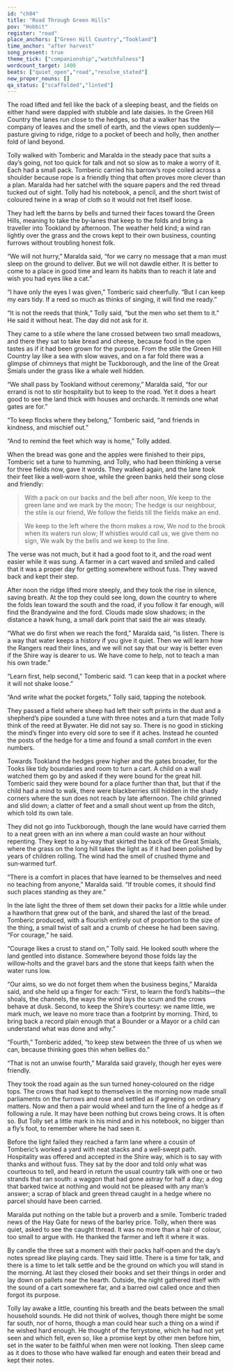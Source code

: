 ```yaml
---
id: "ch04"
title: "Road Through Green Hills"
pov: "Hobbit"
register: "road"
place_anchors: ["Green Hill Country","Tookland"]
time_anchor: "after harvest"
song_present: true
theme_tick: ["companionship","watchfulness"]
wordcount_target: 1400
beats: ["quiet_open","road","resolve_stated"]
new_proper_nouns: []
qa_status: ["scaffolded","linted"]
---
```


The road lifted and fell like the back of a sleeping beast, and the fields on either hand were dappled with stubble and late daisies. In the Green Hill Country the lanes run close to the hedges, so that a walker has the company of leaves and the smell of earth, and the views open suddenly—pasture giving to ridge, ridge to a pocket of beech and holly, then another fold of land beyond.

Tolly walked with Tomberic and Maralda in the steady pace that suits a day’s going, not too quick for talk and not so slow as to make a worry of it. Each had a small pack. Tomberic carried his barrow’s rope coiled across a shoulder because rope is a friendly thing that often proves more clever than a plan. Maralda had her satchel with the square papers and the red thread tucked out of sight. Tolly had his notebook, a pencil, and the short twist of coloured twine in a wrap of cloth so it would not fret itself loose.

They had left the barns by bells and turned their faces toward the Green Hills, meaning to take the by‑lanes that keep to the folds and bring a traveller into Tookland by afternoon. The weather held kind; a wind ran lightly over the grass and the crows kept to their own business, counting furrows without troubling honest folk.

“We will not hurry,” Maralda said, “for we carry no message that a man must sleep on the ground to deliver. But we will not dawdle either. It is better to come to a place in good time and learn its habits than to reach it late and wish you had eyes like a cat.”

“I have only the eyes I was given,” Tomberic said cheerfully. “But I can keep my ears tidy. If a reed so much as thinks of singing, it will find me ready.”

“It is not the reeds that think,” Tolly said, “but the men who set them to it.” He said it without heat. The day did not ask for it.

They came to a stile where the lane crossed between two small meadows, and there they sat to take bread and cheese, because food in the open tastes as if it had been grown for the purpose. From the stile the Green Hill Country lay like a sea with slow waves, and on a far fold there was a glimpse of chimneys that might be Tuckborough, and the line of the Great Smials under the grass like a whale well hidden.

“We shall pass by Tookland without ceremony,” Maralda said, “for our errand is not to stir hospitality but to keep to the road. Yet it does a heart good to see the land thick with houses and orchards. It reminds one what gates are for.”

“To keep flocks where they belong,” Tomberic said, “and friends in kindness, and mischief out.”

“And to remind the feet which way is home,” Tolly added.

When the bread was gone and the apples were finished to their pips, Tomberic set a tune to humming, and Tolly, who had been thinking a verse for three fields now, gave it words. They walked again, and the lane took their feet like a well‑worn shoe, while the green banks held their song close and friendly:

> With a pack on our backs and the bell after noon,
> We keep to the green lane and we mark by the moon;
> The hedge is our neighbour, the stile is our friend,
> We follow the fields till the fields make an end.

> We keep to the left where the thorn makes a row,
> We nod to the brook when its waters run slow;
> If whistles would call us, we give them no sign,
> We walk by the bells and we keep to the line.

The verse was not much, but it had a good foot to it, and the road went easier while it was sung. A farmer in a cart waved and smiled and called that it was a proper day for getting somewhere without fuss. They waved back and kept their step.

After noon the ridge lifted more steeply, and they took the rise in silence, saving breath. At the top they could see long, down the country to where the folds lean toward the south and the road, if you follow it far enough, will find the Brandywine and the ford. Clouds made slow shadows; in the distance a hawk hung, a small dark point that said the air was steady.

“What we do first when we reach the ford,” Maralda said, “is listen. There is a way that water keeps a history if you give it quiet. Then we will learn how the Rangers read their lines, and we will not say that our way is better even if the Shire way is dearer to us. We have come to help, not to teach a man his own trade.”

“Learn first, help second,” Tomberic said. “I can keep that in a pocket where it will not shake loose.”

“And write what the pocket forgets,” Tolly said, tapping the notebook.

They passed a field where sheep had left their soft prints in the dust and a shepherd’s pipe sounded a tune with three notes and a turn that made Tolly think of the reed at Bywater. He did not say so. There is no good in sticking the mind’s finger into every old sore to see if it aches. Instead he counted the posts of the hedge for a time and found a small comfort in the even numbers.

Towards Tookland the hedges grew higher and the gates broader, for the Tooks like tidy boundaries and room to turn a cart. A child on a wall watched them go by and asked if they were bound for the great hill. Tomberic said they were bound for a place further than that, but that if the child had a mind to walk, there were blackberries still hidden in the shady corners where the sun does not reach by late afternoon. The child grinned and slid down; a clatter of feet and a small shout went up from the ditch, which told its own tale.

They did not go into Tuckborough, though the lane would have carried them to a neat green with an inn where a man could waste an hour without repenting. They kept to a by‑way that skirted the back of the Great Smials, where the grass on the long hill takes the light as if it had been polished by years of children rolling. The wind had the smell of crushed thyme and sun‑warmed turf.

“There is a comfort in places that have learned to be themselves and need no teaching from anyone,” Maralda said. “If trouble comes, it should find such places standing as they are.”

In the late light the three of them set down their packs for a little while under a hawthorn that grew out of the bank, and shared the last of the bread. Tomberic produced, with a flourish entirely out of proportion to the size of the thing, a small twist of salt and a crumb of cheese he had been saving. “For courage,” he said.

“Courage likes a crust to stand on,” Tolly said. He looked south where the land gentled into distance. Somewhere beyond those folds lay the willow‑holts and the gravel bars and the stone that keeps faith when the water runs low.

“Our aims, so we do not forget them when the business begins,” Maralda said, and she held up a finger for each: “First, to learn the ford’s habits—the shoals, the channels, the ways the wind lays the scum and the crows behave at dusk. Second, to keep the Shire’s courtesy: we name little, we mark much, we leave no more trace than a footprint by morning. Third, to bring back a record plain enough that a Bounder or a Mayor or a child can understand what was done and why.”

“Fourth,” Tomberic added, “to keep stew between the three of us when we can, because thinking goes thin when bellies do.”

“That is not an unwise fourth,” Maralda said gravely, though her eyes were friendly.

They took the road again as the sun turned honey‑coloured on the ridge tops. The crows that had kept to themselves in the morning now made small parliaments on the furrows and rose and settled as if agreeing on ordinary matters. Now and then a pair would wheel and turn the line of a hedge as if following a rule. It may have been nothing but crows being crows. It is often so. But Tolly set a little mark in his mind and in his notebook, no bigger than a fly’s foot, to remember where he had seen it.

Before the light failed they reached a farm lane where a cousin of Tomberic’s worked a yard with neat stacks and a well‑swept path. Hospitality was offered and accepted in the Shire way, which is to say with thanks and without fuss. They sat by the door and told only what was courteous to tell, and heard in return the usual country talk with one or two strands that ran south: a waggon that had gone astray for half a day; a dog that barked twice at nothing and would not be pleased with any man’s answer; a scrap of black and green thread caught in a hedge where no parcel should have been carried.

Maralda put nothing on the table but a proverb and a smile. Tomberic traded news of the Hay Gate for news of the barley price. Tolly, when there was quiet, asked to see the caught thread. It was no more than a hair of colour, too small to argue with. He thanked the farmer and left it where it was.

By candle the three sat a moment with their packs half‑open and the day’s notes spread like playing cards. They said little. There is a time for talk, and there is a time to let talk settle and be the ground on which you will stand in the morning. At last they closed their books and set their things in order and lay down on pallets near the hearth. Outside, the night gathered itself with the sound of a cart somewhere far, and a barred owl called once and then forgot its purpose.

Tolly lay awake a little, counting his breath and the beats between the small household sounds. He did not think of wolves, though there might be some far south, nor of horns, though a man could hear such a thing on a wind if he wished hard enough. He thought of the ferrystone, which he had not yet seen and which felt, even so, like a promise kept by other men before him, set in the water to be faithful when men were not looking. Then sleep came as it does to those who have walked far enough and eaten their bread and kept their notes.
